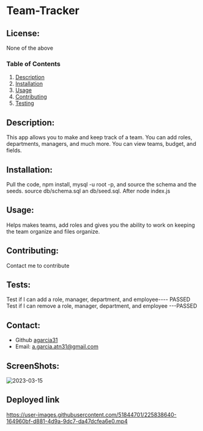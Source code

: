 # Team-Tracker
  ## License:
  None of the above
  ### Table of Contents
  1. [Description](#description)
  2. [Installation](#installation)
  3. [Usage](#usage)
  4. [Contributing](#contributing)
  5. [Testing](#testing)

  ## Description:
  This app allows you to make and keep track of a team. You can add roles, departments, managers, and much more. You can view teams, budget, and fields. 
  ## Installation:
  Pull the code, npm install, mysql -u root -p, and source the schema and the seeds. source db/schema.sql an db/seed.sql. After node index.js
  ## Usage:
  Helps makes teams, add roles and gives you the ability to work on keeping the team organize and files organize.
  ## Contributing:
  Contact me to contribute 
  ## Tests:
  Test if I can add a role, manager, department, and employee---- PASSED
  Test if I can remove a role, manager, department, and employee ---PASSED
  ## Contact:
  - Github [agarcia31](https://github.com/agarcia31)
  - Email: [a.garcia.atn31@gmail.com](mailto:a.garcia.atn31@gmail.com)
  ## ScreenShots:
  ![2023-03-15](https://user-images.githubusercontent.com/51844701/225504828-0b952ff7-89ef-498d-8d34-1df054fa63a9.png)
  ## Deployed link
https://user-images.githubusercontent.com/51844701/225838640-164960bf-d881-4d9a-9dc7-da47dcfea6e0.mp4



